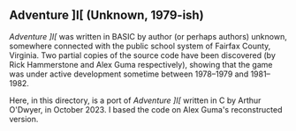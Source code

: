 ## Adventure ]I[ (Unknown, 1979-ish)

_Adventure ]I[_ was written in BASIC by author (or perhaps authors)
unknown, somewhere connected with the public school system of
Fairfax County, Virginia. Two partial copies of the source code
have been discovered (by Rick Hammerstone and Alex Guma respectively),
showing that the game was under active development sometime between
1978–1979 and 1981–1982.

Here, in this directory, is a port of _Adventure ]I[_ written in C
by Arthur O'Dwyer, in October 2023. I based the code on Alex Guma's
reconstructed version.
